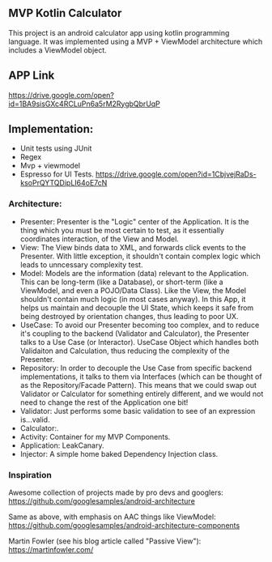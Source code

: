 ## MVP Kotlin Calculator

This project is an android calculator app using kotlin programming language. It was implemented using a MVP + ViewModel architecture
which includes a ViewModel object. 

## APP Link
https://drive.google.com/open?id=1BA9sisGXc4RCLuPn6a5rM2RygbQbrUqP

## Implementation:
- Unit tests using JUnit
- Regex
- Mvp + viewmodel
- Espresso for UI Tests. https://drive.google.com/open?id=1CbjvejRaDs-ksoPrQYTQDipLI64oE7cN



### Architecture:
- Presenter: Presenter is the "Logic" center of the Application. It is the thing which you must be most certain to test, as it essentially coordinates interaction, of the View and Model.
- View: The View binds data to XML, and forwards click events to the Presenter. With little exception, it shouldn't contain complex logic which leads to unncessary complexity test.  
- Model: Models are the information (data) relevant to the Application. This can be long-term (like a Database), or short-term (like a ViewModel, and even a POJO/Data Class). Like the View, the Model shouldn't contain much logic (in most cases anyway). In this App, it helps us maintain and decouple the UI State, which keeps it safe from being destroyed by orientation changes, thus leading to poor UX.
- UseCase: To avoid our Presenter becoming too complex, and to reduce it's coupling to the backend (Validator and Calculator), the Presenter talks to a Use Case (or Interactor). UseCase Object which handles both Validaiton and Calculation, thus reducing the complexity of the Presenter.
- Repository: In order to decouple the Use Case from specific backend implementations, it talks to them via Interfaces (which can be thought of as the Repository/Facade Pattern). This means that we could swap out Validator or Calculator for something entirely different, and we would not need to change the rest of the Application one bit!
- Validator: Just performs some basic validation to see of an expression is...valid. 
- Calculator:. 
- Activity: Container for my MVP Components.
- Application: LeakCanary.
- Injector: A simple home baked Dependency Injection class.

### Inspiration

Awesome collection of projects made by pro devs and googlers:
https://github.com/googlesamples/android-architecture

Same as above, with emphasis on AAC things like ViewModel:
https://github.com/googlesamples/android-architecture-components

Martin Fowler (see his blog article called "Passive View"):
https://martinfowler.com/
